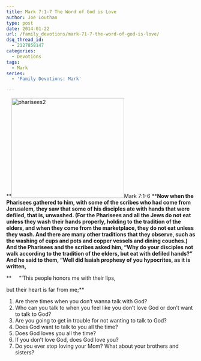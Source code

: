 ```yaml
---
title: Mark 7:1-7 The Word of God is Love
author: Joe Louthan
type: post
date: 2014-01-22
url: /family_devotions/mark-71-7-the-word-of-god-is-love/
dsq_thread_id:
  - 2127858147
categories:
  - Devotions
tags:
  - Mark
series:
  - 'Family Devotions: Mark'

---
```

**[<img class="alignright size-full wp-image-2700" alt="pharisees2" src="https://i0.wp.com/theologic.us/wp-content/uploads/2014/01/pharisees2.jpg?resize=300%2C266" width="300" height="266" data-recalc-dims="1" />][1]Mark 7:1-6 ****Now when the Pharisees gathered to him, with some of the scribes who had come from Jerusalem, they saw that some of his disciples ate with hands that were defiled, that is, unwashed. (For the Pharisees and all the Jews do not eat unless they wash their hands properly, holding to the tradition of the elders, and when they come from the marketplace, they do not eat unless they wash. And there are many other traditions that they observe, such as the washing of cups and pots and copper vessels and dining couches.) And the Pharisees and the scribes asked him, “Why do your disciples not walk according to the tradition of the elders, but eat with defiled hands?” And he said to them, “Well did Isaiah prophesy of you hypocrites, as it is written,**
  
 **     “‘This people honors me with their lips,
  
but their heart is far from me;**

  1. Are there times when you don&#8217;t wanna talk with God?
  2. Who can you talk to when you feel like you don&#8217;t love God or don&#8217;t want to talk to God?
  3. Are you going to get in trouble for not wanting to talk to God?
  4. Does God want to talk to you all the time?
  5. Does God loves you all the time?
  6. If you don&#8217;t love God, does God love you?
  7. Do you ever stop loving your Mom? What about your brothers and sisters?

 [1]: https://i0.wp.com/theologic.us/wp-content/uploads/2014/01/pharisees2.jpg